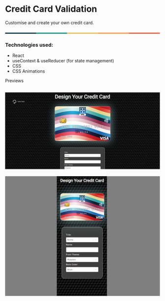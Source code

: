 # Credit Card Validation

Customise and create your own credit card. 

![This is an image](https://raw.githubusercontent.com/philipHinch/underline/main/underline.png)

### Technologies used:

- React
- useContext & useReducer (for state management)
- CSS
- CSS Animations

Previews

![This is an image](https://github.com/philipHinch/credit_card_validation/blob/main/src/assets/previews/credit_card_preview_large.png?raw=true)
---
![This is an image](https://github.com/philipHinch/credit_card_validation/blob/main/src/assets/previews/credit_card_preview_small.png?raw=true)

